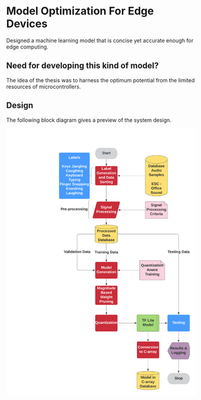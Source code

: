 # Model Optimization For Edge Devices

Designed a machine learning model that is concise yet accurate enough for edge computing. 

## Need for developing this kind of model?

The idea of the thesis was to harness the optimum potential from the limited resources of microcontrollers.

## Design
The following block diagram gives a preview of the system design.

![System Design](https://github.com/adolfdcosta91/Model-Optimization-For-Edge-Devices/blob/master/Github/Flow%20Chart%20Model%20Designing%20.png)
